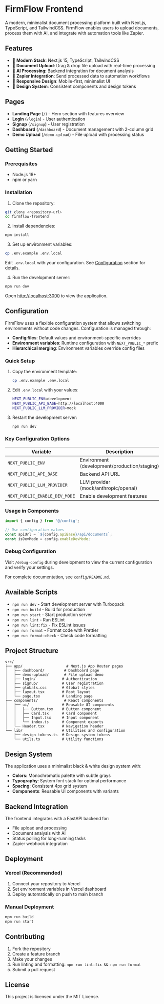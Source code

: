 # FirmFlow Frontend

A modern, minimalist document processing platform built with Next.js, TypeScript, and TailwindCSS. FirmFlow enables users to upload documents, process them with AI, and integrate with automation tools like Zapier.

## Features

- 🚀 **Modern Stack**: Next.js 15, TypeScript, TailwindCSS
- 📄 **Document Upload**: Drag & drop file upload with real-time processing
- 🤖 **AI Processing**: Backend integration for document analysis
- 🔗 **Zapier Integration**: Send processed data to automation workflows
- 📱 **Responsive Design**: Mobile-first, minimalist UI
- 🎨 **Design System**: Consistent components and design tokens

## Pages

- **Landing Page** (`/`) - Hero section with features overview
- **Login** (`/login`) - User authentication
- **Signup** (`/signup`) - User registration
- **Dashboard** (`/dashboard`) - Document management with 2-column grid
- **Demo Upload** (`/demo-upload`) - File upload with processing status

## Getting Started

### Prerequisites

- Node.js 18+ 
- npm or yarn

### Installation

1. Clone the repository:
```bash
git clone <repository-url>
cd firmflow-frontend
```

2. Install dependencies:
```bash
npm install
```

3. Set up environment variables:
```bash
cp .env.example .env.local
```

Edit `.env.local` with your configuration. See [Configuration](#configuration) section for details.

4. Run the development server:
```bash
npm run dev
```

Open [http://localhost:3000](http://localhost:3000) to view the application.

## Configuration

FirmFlow uses a flexible configuration system that allows switching environments without code changes. Configuration is managed through:

- **Config files**: Default values and environment-specific overrides
- **Environment variables**: Runtime configuration with `NEXT_PUBLIC_*` prefix
- **Hierarchical merging**: Environment variables override config files

### Quick Setup

1. Copy the environment template:
   ```bash
   cp .env.example .env.local
   ```

2. Edit `.env.local` with your values:
   ```bash
   NEXT_PUBLIC_ENV=development
   NEXT_PUBLIC_API_BASE=http://localhost:4000
   NEXT_PUBLIC_LLM_PROVIDER=mock
   ```

3. Restart the development server:
   ```bash
   npm run dev
   ```

### Key Configuration Options

| Variable | Description | Default |
|----------|-------------|---------|
| `NEXT_PUBLIC_ENV` | Environment (development/production/staging) | `development` |
| `NEXT_PUBLIC_API_BASE` | Backend API URL | `http://localhost:4000` |
| `NEXT_PUBLIC_LLM_PROVIDER` | LLM provider (mock/anthropic/openai) | `mock` |
| `NEXT_PUBLIC_ENABLE_DEV_MODE` | Enable development features | `true` |

### Usage in Components

```javascript
import { config } from '@/config';

// Use configuration values
const apiUrl = `${config.apiBase}/api/documents`;
const isDevMode = config.enableDevMode;
```

### Debug Configuration

Visit `/debug-config` during development to view the current configuration and verify your settings.

For complete documentation, see [`config/README.md`](./config/README.md).

## Available Scripts

- `npm run dev` - Start development server with Turbopack
- `npm run build` - Build for production
- `npm run start` - Start production server
- `npm run lint` - Run ESLint
- `npm run lint:fix` - Fix ESLint issues
- `npm run format` - Format code with Prettier
- `npm run format:check` - Check code formatting

## Project Structure

```
src/
├── app/                    # Next.js App Router pages
│   ├── dashboard/         # Dashboard page
│   ├── demo-upload/       # File upload demo
│   ├── login/            # Authentication
│   ├── signup/           # User registration
│   ├── globals.css       # Global styles
│   ├── layout.tsx        # Root layout
│   └── page.tsx          # Landing page
├── components/            # React components
│   ├── ui/               # Reusable UI components
│   │   ├── Button.tsx    # Button component
│   │   ├── Card.tsx      # Card component
│   │   ├── Input.tsx     # Input component
│   │   └── index.ts      # Component exports
│   └── Header.tsx        # Navigation header
└── lib/                  # Utilities and configuration
    ├── design-tokens.ts  # Design system tokens
    └── utils.ts          # Utility functions
```

## Design System

The application uses a minimalist black & white design system with:

- **Colors**: Monochromatic palette with subtle grays
- **Typography**: System font stack for optimal performance
- **Spacing**: Consistent 4px grid system
- **Components**: Reusable UI components with variants

## Backend Integration

The frontend integrates with a FastAPI backend for:

- File upload and processing
- Document analysis with AI
- Status polling for long-running tasks
- Zapier webhook integration

## Deployment

### Vercel (Recommended)

1. Connect your repository to Vercel
2. Set environment variables in Vercel dashboard
3. Deploy automatically on push to main branch

### Manual Deployment

```bash
npm run build
npm run start
```

## Contributing

1. Fork the repository
2. Create a feature branch
3. Make your changes
4. Run linting and formatting: `npm run lint:fix && npm run format`
5. Submit a pull request

## License

This project is licensed under the MIT License.
